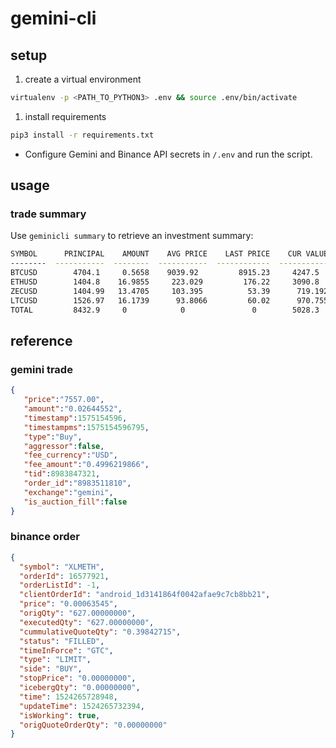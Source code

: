 # gemini-cli

## setup
1. create a virtual environment
```bash
virtualenv -p <PATH_TO_PYTHON3> .env && source .env/bin/activate
```
1. install requirements
```bash
pip3 install -r requirements.txt
```
- Configure Gemini and Binance API secrets in `/.env` and run the script.

## usage

### trade summary

Use `geminicli summary` to retrieve an investment summary:
```bash
SYMBOL      PRINCIPAL    AMOUNT    AVG PRICE    LAST PRICE    CUR VALUE    GAIN/LOSS    BRK EVEN
--------  -----------  --------  -----------  ------------  -----------  -----------  ----------
BTCUSD        4704.1     0.5658    9039.92         8915.23     4247.5          0.4     1076.08
ETHUSD        1404.8    16.9855     223.029         176.22     3090.8       -706.06     224.743
ZECUSD        1404.99   13.4705     103.395          53.39      719.192     -685.803    104.301
LTCUSD        1526.97   16.1739      93.8066         60.02      970.755     -556.214     94.4097
TOTAL         8432.9     0            0               0        5028.3        595.34       0
```

## reference
### gemini trade
```json
{
   "price":"7557.00",
   "amount":"0.02644552",
   "timestamp":1575154596,
   "timestampms":1575154596795,
   "type":"Buy",
   "aggressor":false,
   "fee_currency":"USD",
   "fee_amount":"0.4996219866",
   "tid":8983847321,
   "order_id":"8983511810",
   "exchange":"gemini",
   "is_auction_fill":false
}
```

### binance order
```json
{
  "symbol": "XLMETH",
  "orderId": 16577921,
  "orderListId": -1,
  "clientOrderId": "android_1d3141864f0042afae9c7cb8bb21",
  "price": "0.00063545",
  "origQty": "627.00000000",
  "executedQty": "627.00000000",
  "cummulativeQuoteQty": "0.39842715",
  "status": "FILLED",
  "timeInForce": "GTC",
  "type": "LIMIT",
  "side": "BUY",
  "stopPrice": "0.00000000",
  "icebergQty": "0.00000000",
  "time": 1524265728948,
  "updateTime": 1524265732394,
  "isWorking": true,
  "origQuoteOrderQty": "0.00000000"
}
```